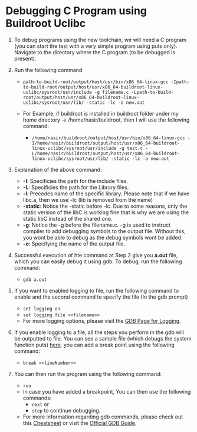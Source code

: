 # Debugging C Program using Buildroot Uclibc

1. To debug programs using the new toolchain, we will need a C program (you can start the test with a very simple program using puts only).
Navigate to the directory where the C program (to be debugged is present).
2. Run the following command
    * ```path-to-build-root/output/host/usr/bin/x86_64-linux-gcc -Ipath-to-build-root/output/host/usr/x86_64-buildroot-linux-uclibc/sysroot/usr/include -g filename.c -Lpath-to-build-root/output/host/usr/x86_64-buildroot-linux-uclibc/sysroot/usr/lib/ -static -lc -o new.out```
    
    * For Example, if buildroot is installed in buildroot folder under my home directory -> /home/nasir/buildroot, then I will use the following command:
       * ```/home/nasir/buildroot/output/host/usr/bin/x86_64-linux-gcc -I/home/nasir/buildroot/output/host/usr/x86_64-buildroot-linux-uclibc/sysroot/usr/include -g test.c -L/home/nasir/buildroot/output/host/usr/x86_64-buildroot-linux-uclibc/sysroot/usr/lib/ -static -lc -o new.out```
3. Explanation of the above command:
    * __-I__: Specificies the path for the include files.
    * __-L__: Specificies the path for the Library files.
    * __-l__: Precedes name of the specific library. Please note that if we have libc.a, then we use -lc (lib is removed from the name)
    * __-static__: Notice the -static before -lc. Due to some reasons, only the static version of the libC is working fine that is why we are using the static libC instead of the shared one.
    * __-g__: Notice the -g before the filename.c. -g is used to instruct compiler to add debugging symbols to the output file. Without this, you wont be able to debug as the debug symbols wont be added.
    * __-o__: Specifying the name of the output file.

4. Successful execution of hte command at Step 2 give you **a.out** file, which you can easily debug it using gdb. To debug, run the following command:
    * ```gdb a.out```

5. If you want to enabled logging to file, run the following command to enable and the second command to specify the file (In the gdb prompt)
    * ```set logging on```
    * ```set logging file <<filename>>```
    * For more logging options, please visit the [GDB Page for Logging](https://sourceware.org/gdb/onlinedocs/gdb/Logging-Output.html).

6. If you enable logging to a file, all the steps you perform in the gdb will be outputted to file. You can see a sample file (which debugs the system function puts) [here](https://github.com/nasirky/Hiwi/blob/master/Resources/puts.log).
you can add a break point using the following command: 
    * ```break <<lineNumber>>```

7. You can then run the program using the following command:
    * ```run```
    * In case you have added a breakpoint, You can then use the following commands:
        * ```next``` or
        * ```step``` to continue debugging.
    * For more information regarding gdb commands, please check out this [Cheatsheet](http://www.yolinux.com/TUTORIALS/GDB-Commands.html) or visit the [Official GDB Guide](https://sourceware.org/gdb/current/onlinedocs/gdb/).
